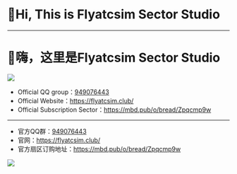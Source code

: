 # 👋Hi, This is Flyatcsim Sector Studio
---
# 👋嗨，这里是Flyatcsim Sector Studio

![](https://quotes-github-readme.vercel.app/api?type=vertical)

- Official QQ group：[949076443](https://qm.qq.com/q/cyUQ96bkZ2)
- Official Website：https://flyatcsim.club/
- Official Subscription Sector：https://mbd.pub/o/bread/Zpqcmp9w

---

- 官方QQ群：[949076443](https://qm.qq.com/q/cyUQ96bkZ2)
- 官网：https://flyatcsim.club/
- 官方扇区订购地址：https://mbd.pub/o/bread/Zpqcmp9w

![](https://api.moedog.org/count/@Flyatcsim-Sector-Studio.readme)
